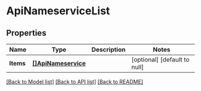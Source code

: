 # ApiNameserviceList

## Properties
Name | Type | Description | Notes
------------ | ------------- | ------------- | -------------
**Items** | [**[]ApiNameservice**](ApiNameservice.md) |  | [optional] [default to null]

[[Back to Model list]](../README.md#documentation-for-models) [[Back to API list]](../README.md#documentation-for-api-endpoints) [[Back to README]](../README.md)


